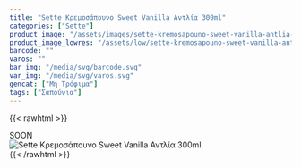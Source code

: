 ```yaml
---
title: "Sette Κρεμοσάπουνο Sweet Vanilla Αντλία 300ml"
categories: ["Sette"]
product_image: "/assets/images/sette-kremosapouno-sweet-vanilla-antlia-300ml.jpg"
product_image_lowres: "/assets/low/sette-kremosapouno-sweet-vanilla-antlia-300ml.jpg"
barcode: ""
varos: ""
bar_img: "/media/svg/barcode.svg"
var_img: "/media/svg/varos.svg"
gencat: ["Μη Τρόφιμα"]
tags: ["Σαπούνια"]
---
```

{{< rawhtml >}}

<div class="sload422"><div class="product">SOON<br><div class="pimg"><img alt="Sette Κρεμοσάπουνο Sweet Vanilla Αντλία 300ml" title="Sette Κρεμοσάπουνο Sweet Vanilla Αντλία 300ml" src="/assets/images/sette-kremosapouno-sweet-vanilla-antlia-300ml.jpg"></div></div></div>
{{< /rawhtml >}}


